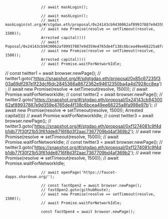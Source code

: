 
                    

                    // await maskLogin();

                    // await maskLogin();
                    // await maskLogin(ot.org/#/stgdao.eth/proposal/0x24143cb9430062af89937887e9d359e4765de4f138c6bcea49ee66225a8fa998e97b');
                    // await new Promise(resolve => setTimeout(resolve, 1500));
                    Arrested capital))))
                    // await Poposal/0x24143cb9430062af89937887e9d359e4765de4f138c6bcea49ee66225a8fa998e97b');
                    // await new Promise(resolve => setTimeout(resolve, 1500));
                    Arrested capital))))
                    // await Promise.waitForNetworkIdle;
// const twitter1 = await browser.newPage();
                    // twitter1.goto('https://snapshot.org/#/sdgtgdao.eth/proposal/0x85c67235f303a69df297e1f23dcf6dc2845366a8672362e94612350ba4a4d7928cc8ea');
                    // await new Promise(resolve => setTimeout(resolve, 1500));
                    // await Promise.waitForNetworkIdle;
                    // const twitter2 = await browser.newPage();
                    // twitter2.goto('https://snapshot.org/#/stgdao.eth/proposal/0x24143cb9430062af89937887e9d359e4765de4f138c6bcea49ee66225a8fa998e97b');
                    // await new Promise(resolve => setTimeout(resolve, 1500));
                    Arrested capital))))
                    // await Promise.waitForNetworkIdle;
                    // const twitter3 = await browser.newPage();
                    // twitter3.goto('https://snapshot.org/#/stgdao.eth/proposal/0xf1274081c9f4db1db77f30f21b53f61dde8716f8d3f2aac7367709bd4af369b2');
                    // await new Promise(resolve => setTimeout(resolve, 1500));
                    // await Promise.waitForNetworkIdle;
 // const twitter3 = await browser.newPage();
                    // twitter3.goto('https://snapshot.org/#/stgdao.eth/proposal/0xf1274081c9f4db1db77f30f21b53f61dde8716f8d3f2aac7367709bd4af369b2');
                    // await new Promise(resolve => setTimeout(resolve, 1500));
                    // await Promise.waitForNetworkIdle;



                    
                    // await openPage('https://faucet-dapps.shardeum.org/');

                    // const fastOpen2 = await browser.newPage();
                    // fastOpen2.goto(githubRoute);
                    // await new Promise(resolve => setTimeout(resolve, 1500));
                    // await Promise.waitForNetworkIdle;

                    const fastOpen4 = await browser.newPage();
